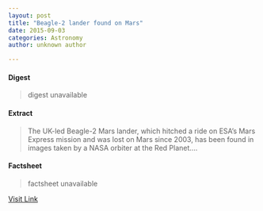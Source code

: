 ```yaml
---
layout: post
title: "Beagle-2 lander found on Mars"
date: 2015-09-03
categories: Astronomy
author: unknown author

---
```



#### Digest
>digest unavailable

#### Extract
>The UK-led Beagle-2 Mars lander, which hitched a ride on ESA’s Mars Express mission and was lost on Mars since 2003, has been found in images taken by a NASA orbiter at the Red Planet....

#### Factsheet
>factsheet unavailable

[Visit Link](http://www.esa.int/Our_Activities/Space_Science/Mars_Express/Beagle-2_lander_found_on_Mars)


